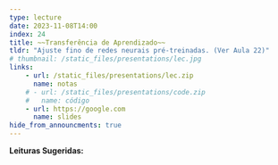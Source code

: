 ```yaml
---
type: lecture
date: 2023-11-08T14:00
index: 24
title: ~~Transferência de Aprendizado~~
tldr: "Ajuste fino de redes neurais pré-treinadas. (Ver Aula 22)"
# thumbnail: /static_files/presentations/lec.jpg
links: 
    - url: /static_files/presentations/lec.zip
      name: notas
    # - url: /static_files/presentations/code.zip
    #   name: código
    - url: https://google.com
      name: slides
hide_from_announcments: true
---
```

**Leituras Sugeridas:**